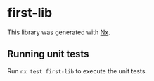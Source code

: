 # first-lib

This library was generated with [Nx](https://nx.dev).

## Running unit tests

Run `nx test first-lib` to execute the unit tests.
